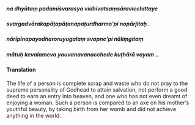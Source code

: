 ##### na dhyātaṃ padamīśvarasya vidhivatsaṃsāravicchittaye
##### svargadvārakapāṭapāṭanapaṭurdharmo'pi nopārjitaḥ .
##### nārīpīnapayodharoruyugalaṃ svapne'pi nāliṃgitaṃ
##### mātuḥ kevalameva yauvanavanacchede kuṭhārā vayam ..

#### Translation

The life of a person is complete scrap and waste who do not pray to the supreme personality of Godhead to attain salvation, not perform a good deed to earn an entry into heaven, and one who has not even dreamt of enjoying a woman. Such a person is compared to an axe on his mother’s youthful beauty, by taking birth from her womb and did not achieve anything in the world.